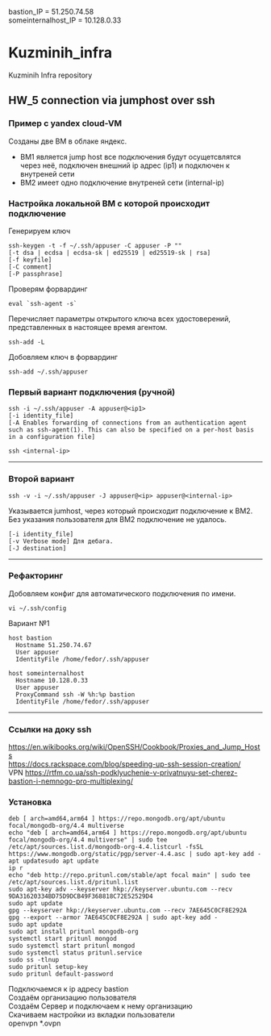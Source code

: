 bastion_IP = 51.250.74.58  
someinternalhost_IP = 10.128.0.33

# Kuzminih_infra
Kuzminih Infra repository
## HW_5 connection via jumphost over ssh

### Пример с yandex cloud-VM

Созданы две ВМ в облаке яндекс.
- ВМ1 является jump host все подключения будут осущетсвлятся через неё, подключен внешний ip адрес (ip1) и подключен к внутреней сети
- ВМ2 имеет одно подключение внутреней сети (internal-ip)

### Настройка локальной ВМ с которой происходит подключение
Генерируем ключ
```
ssh-keygen -t -f ~/.ssh/appuser -C appuser -P ""
[-t dsa | ecdsa | ecdsa-sk | ed25519 | ed25519-sk | rsa]
[-f keyfile]
[-C comment]
[-P passphrase]
```
Проверям форвардинг
```
eval `ssh-agent -s`
```

Перечисляет параметры открытого ключа всех удостоверений, представленных в настоящее время агентом.
```
ssh-add -L
```

Добовляем ключ в форвардинг
```
ssh-add ~/.ssh/appuser
```
### Первый вариант подключения (ручной)
```
ssh -i ~/.ssh/appuser -A appuser@<ip1>
[-i identity_file]
[-A Enables forwarding of connections from an authentication agent such as ssh-agent(1). This can also be specified on a per-host basis in a configuration file]
```
```
ssh <internal-ip>
```
---
### Второй вариант
```
ssh -v -i ~/.ssh/appuser -J appuser@<ip> appuser@<internal-ip>
```
Указывается jumhost, через который происходит подключение к ВМ2. Без указания пользователя для ВМ2 подключение не удалось.
```
[-i identity_file]
[-v Verbose mode] Для дебага.
[-J destination]
```
---
### Рефакторинг
Добовляем конфиг для автоматического подключения по имени.
```
vi ~/.ssh/config
```
Вариант №1
```
host bastion
  Hostname 51.250.74.67
  User appuser
  IdentityFile /home/fedor/.ssh/appuser

host someinternalhost
  Hostname 10.128.0.33
  User appuser
  ProxyCommand ssh -W %h:%p bastion
  IdentityFile /home/fedor/.ssh/appuser
```
---
### Ссылки на доку ssh
https://en.wikibooks.org/wiki/OpenSSH/Cookbook/Proxies_and_Jump_Hosts  
https://docs.rackspace.com/blog/speeding-up-ssh-session-creation/  
VPN https://rtfm.co.ua/ssh-podklyuchenie-v-privatnuyu-set-cherez-bastion-i-nemnogo-pro-multiplexing/  

### Установка
```
deb [ arch=amd64,arm64 ] https://repo.mongodb.org/apt/ubuntu focal/mongodb-org/4.4 multiverse
echo "deb [ arch=amd64,arm64 ] https://repo.mongodb.org/apt/ubuntu focal/mongodb-org/4.4 multiverse" | sudo tee /etc/apt/sources.list.d/mongodb-org-4.4.listcurl -fsSL https://www.mongodb.org/static/pgp/server-4.4.asc | sudo apt-key add -apt updatesudo apt update
ip r
echo "deb http://repo.pritunl.com/stable/apt focal main" | sudo tee /etc/apt/sources.list.d/pritunl.list
sudo apt-key adv --keyserver hkp://keyserver.ubuntu.com --recv 9DA31620334BD75D9DCB49F368818C72E52529D4
sudo apt update
gpg --keyserver hkp://keyserver.ubuntu.com --recv 7AE645C0CF8E292A
gpg --export --armor 7AE645C0CF8E292A | sudo apt-key add -
sudo apt update
sudo apt install pritunl mongodb-org
systemctl start pritunl mongod
sudo systemctl start pritunl mongod
sudo systemctl status pritunl.service
sudo ss -tlnup
sudo pritunl setup-key
sudo pritunl default-password
```
Подключаемся к ip адресу bastion  
Cоздаём организацию пользователя  
Создаём Сервер и подключаем к нему организацию  
Скачиваем настройки из вкладки пользователи  
openvpn *.ovpn
